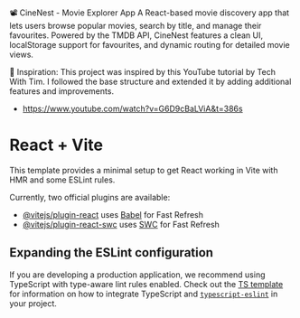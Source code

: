 📽️ CineNest - Movie Explorer App
A React-based movie discovery app that lets users browse popular movies, search by title, and manage their favourites. Powered by the TMDB API, CineNest features a clean UI, localStorage support for favourites, and dynamic routing for detailed movie views.

🧠 Inspiration: This project was inspired by this YouTube tutorial by Tech With Tim. I followed the base structure and extended it by adding additional features and improvements.
- https://www.youtube.com/watch?v=G6D9cBaLViA&t=386s

# React + Vite

This template provides a minimal setup to get React working in Vite with HMR and some ESLint rules.

Currently, two official plugins are available:

- [@vitejs/plugin-react](https://github.com/vitejs/vite-plugin-react/blob/main/packages/plugin-react) uses [Babel](https://babeljs.io/) for Fast Refresh
- [@vitejs/plugin-react-swc](https://github.com/vitejs/vite-plugin-react/blob/main/packages/plugin-react-swc) uses [SWC](https://swc.rs/) for Fast Refresh

## Expanding the ESLint configuration

If you are developing a production application, we recommend using TypeScript with type-aware lint rules enabled. Check out the [TS template](https://github.com/vitejs/vite/tree/main/packages/create-vite/template-react-ts) for information on how to integrate TypeScript and [`typescript-eslint`](https://typescript-eslint.io) in your project.


